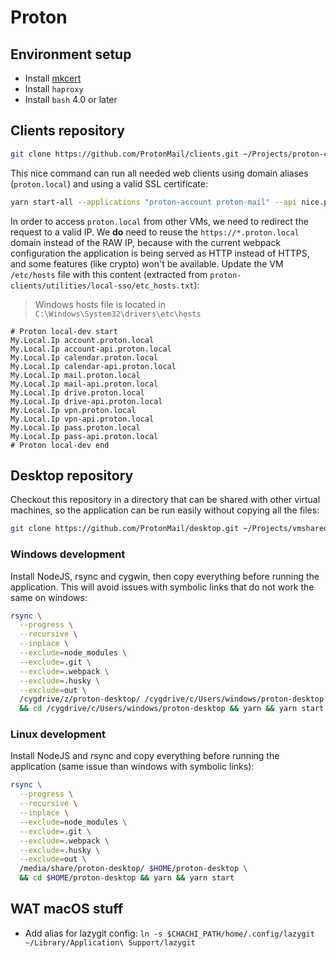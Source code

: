# Proton

## Environment setup

- Install
  [mkcert](https://github.com/FiloSottile/mkcert?tab=readme-ov-file#installation)
- Install `haproxy`
- Install `bash` 4.0 or later

## Clients repository

```bash
git clone https://github.com/ProtonMail/clients.git ~/Projects/proton-clients
```

This nice command can run all needed web clients using domain aliases
(`proton.local`) and using a valid SSL certificate:

```bash
yarn start-all --applications "proton-account proton-mail" --api nice.proton.me
```

In order to access `proton.local` from other VMs, we need to redirect the
request to a valid IP. We **do** need to reuse the `https://*.proton.local`
domain instead of the RAW IP, because with the current webpack configuration the
application is being served as HTTP instead of HTTPS, and some features (like
crypto) won't be available. Update the VM `/etc/hosts` file with this content
(extracted from `proton-clients/utilities/local-sso/etc_hosts.txt`):

> Windows hosts file is located in `C:\Windows\System32\drivers\etc\hosts`

```plain
# Proton local-dev start
My.Local.Ip account.proton.local
My.Local.Ip account-api.proton.local
My.Local.Ip calendar.proton.local
My.Local.Ip calendar-api.proton.local
My.Local.Ip mail.proton.local
My.Local.Ip mail-api.proton.local
My.Local.Ip drive.proton.local
My.Local.Ip drive-api.proton.local
My.Local.Ip vpn.proton.local
My.Local.Ip vpn-api.proton.local
My.Local.Ip pass.proton.local
My.Local.Ip pass-api.proton.local
# Proton local-dev end
```

## Desktop repository

Checkout this repository in a directory that can be shared with other virtual
machines, so the application can be run easily without copying all the files:

```bash
git clone https://github.com/ProtonMail/desktop.git ~/Projects/vmshared/proton-desktop
```

### Windows development

Install NodeJS, rsync and cygwin, then copy everything before running the
application. This will avoid issues with symbolic links that do not work the
same on windows:

```bash
rsync \
  --progress \
  --recursive \
  --inplace \
  --exclude=node_modules \
  --exclude=.git \
  --exclude=.webpack \
  --exclude=.husky \
  --exclude=out \
  /cygdrive/z/proton-desktop/ /cygdrive/c/Users/windows/proton-desktop \
  && cd /cygdrive/c/Users/windows/proton-desktop && yarn && yarn start
```

### Linux development

Install NodeJS and rsync and copy everything before running the application
(same issue than windows with symbolic links):

```bash
rsync \
  --progress \
  --recursive \
  --inplace \
  --exclude=node_modules \
  --exclude=.git \
  --exclude=.webpack \
  --exclude=.husky \
  --exclude=out \
  /media/share/proton-desktop/ $HOME/proton-desktop \
  && cd $HOME/proton-desktop && yarn && yarn start
```

## WAT macOS stuff

- Add alias for lazygit config:
  `ln -s $CHACHI_PATH/home/.config/lazygit ~/Library/Application\ Support/lazygit`
